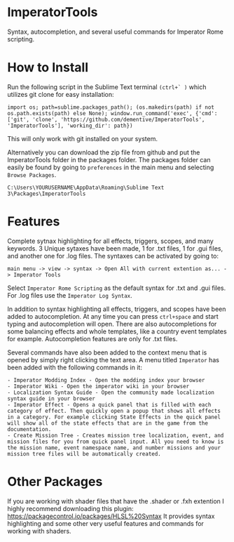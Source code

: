 # ImperatorTools
Syntax, autocompletion, and several useful commands for Imperator Rome scripting.


# How to Install

Run the following script in the Sublime Text terminal ```(ctrl+` )``` which utilizes git clone for easy installation:
```
import os; path=sublime.packages_path(); (os.makedirs(path) if not os.path.exists(path) else None); window.run_command('exec', {'cmd': ['git', 'clone', 'https://github.com/dementive/ImperatorTools', 'ImperatorTools'], 'working_dir': path})
```
This will only work with git installed on your system.

Alternatively you can download the zip file from github and put the ImperatorTools folder in the packages folder.
The packages folder can easily be found by going to ```preferences``` in the main menu and selecting ```Browse Packages```.
```
C:\Users\YOURUSERNAME\AppData\Roaming\Sublime Text 3\Packages\ImperatorTools
```

# Features

Complete sytnax highlighting for all effects, triggers, scopes, and many keywords. 3 Unique sytaxes have been made, 1 for .txt files, 1 for .gui files, and another one for .log files. The syntaxes can be activated by going to:
```
main menu -> view -> syntax -> Open All with current extention as... -> Imperator Tools
```
Select ```Imperator Rome Scripting``` as the default syntax for .txt and .gui files. For .log files use the ```Imperator Log Syntax```.

In addition to syntax highlighting all effects, triggers, and scopes have been added to autocompletion. At any time you can press ```ctrl+space``` and start typing and autocompletion will open.
There are also autocompletions for some balancing effects and whole templates, like a country event templates for example.
Autocompletion features are only for .txt files.

Several commands have also been added to the context menu that is opened by simply right clicking the text area. A menu titled ```Imperator``` has been added with the following commands in it:
```
- Imperator Modding Index - Open the modding index your browser
- Imperator Wiki - Open the imperator wiki in your browser
- Localization Syntax Guide - Open the community made localization syntax guide in your browser
- Imperator Effect - Opens a quick panel that is filled with each category of effect. Then quickly open a popup that shows all effects in a category. For example clicking State Effects in the quick panel will show all of the state effects that are in the game from the documentation.
- Create Mission Tree - Creates mission tree localization, event, and mission files for you from quick panel input. All you need to know is the mission name, event namespace name, and number missions and your mission tree files will be automatically created.
```

# Other Packages

If you are working with shader files that have the .shader or .fxh extention I highly recommend downloading this plugin:
https://packagecontrol.io/packages/HLSL%20Syntax
It provides syntax highlighting and some other very useful features and commands for working with shaders.